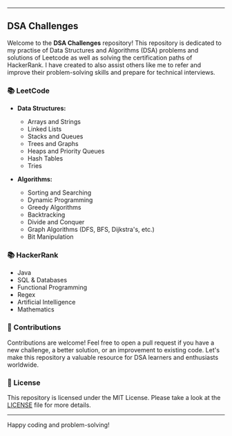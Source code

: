 
---

## DSA Challenges

Welcome to the **DSA Challenges** repository! This repository is dedicated to my practise of Data Structures and Algorithms (DSA) problems and solutions of Leetcode as well as solving the certification paths of HackerRank. I have created to also assist others like me to refer and improve their problem-solving skills and prepare for technical interviews.

### 📚 LeetCode

- **Data Structures:**
  - Arrays and Strings
  - Linked Lists
  - Stacks and Queues
  - Trees and Graphs
  - Heaps and Priority Queues
  - Hash Tables
  - Tries

- **Algorithms:**
  - Sorting and Searching
  - Dynamic Programming
  - Greedy Algorithms
  - Backtracking
  - Divide and Conquer
  - Graph Algorithms (DFS, BFS, Dijkstra's, etc.)
  - Bit Manipulation

### 📚 HackerRank
  - Java
  - SQL & Databases
  - Functional Programming
  - Regex
  - Artificial Intelligence
  - Mathematics


### 🤝 Contributions

Contributions are welcome! Feel free to open a pull request if you have a new challenge, a better solution, or an improvement to existing code. Let's make this repository a valuable resource for DSA learners and enthusiasts worldwide.

### 📜 License

This repository is licensed under the MIT License. Please take a look at the [LICENSE](LICENSE) file for more details.

---

Happy coding and problem-solving!
